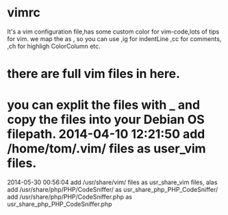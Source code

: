 vimrc
=====

It's a vim configuration file,has some custom color for vim-code,lots of tips for vim.
we map the <Leader> as , 
   so you can use ,ig for indentLine  ,cc for comments, ,ch for highligh ColorColumn etc.

there are full vim files in here.
=====
you can explit the files with _  and copy the files into your Debian OS filepath.
2014-04-10 12:21:50 add /home/tom/.vim/ files as user_vim files.
=====
2014-05-30 00:56:04 add /usr/share/vim/ files as usr_share_vim files, alas 
                    add /usr/share/php/PHP/CodeSniffer/ as usr_share_php_PHP_CodeSniffer/
                    add /usr/share/php/PHP/CodeSniffer.php as usr_share_php_PHP_CodeSniffer.php